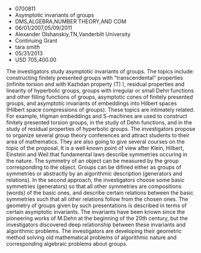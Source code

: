 
* 0700811
* Asymptotic invariants of groups
* DMS,ALGEBRA,NUMBER THEORY,AND COM
* 06/01/2007,05/09/2011
* Alexander Olshanskiy,TN,Vanderbilt University
* Continuing Grant
* tara smith
* 05/31/2013
* USD 705,400.00

The investigators study asymptotic invariants of groups. The topics include:
constructing finitely presented groups with "transcendental" properties
(infinite torsion and with Kazhdan property (T) ), residual properties and
linearity of hyperbolic groups, groups with irregular or small Dehn functions
and other filling functions of groups, asymptotic cones of finitely presented
groups, and asymptotic invariants of embeddings into Hilbert spaces (Hilbert
space compressions of groups). These topics are intimately related. For example,
Higman embeddings and S-machines are used to construct finitely presented
torsion groups, in the study of Dehn functions, and in the study of residual
properties of hyperbolic groups. The investigators propose to organize several
group theory conferences and attract students to their area of mathematics. They
are also going to give several courses on the topic of the proposal. It is a
well known point of view after Klein, Hilbert, Einstein and Weil that
fundamental laws describe symmetries occuring in the nature. The symmetry of an
object can be measured by the group corresponding to the object. Groups can be
difined either as groups of symmetries or abstractly by an algorithmic
description (generators and relations). In the second approach, the
investigators choose some basic symmetries (generators) so that all other
symmetries are compositions (words) of the basic ones, and describe certain
relations between the basic symmetries such that all other relations follow from
the chosen ones. The geometry of groups given by such presentations is described
in terms of certain asymptotic invariants. The invariants have been known since
the pioneering works of M.Dehn at the beginning of the 20th century, but the
investigators discovered deep relationship between these invariants and
algorithmic problems. The investigators are developing their geometric method
solving old mathematical problems of algorithmic nature and corresponding
algebraic problems about groups.
